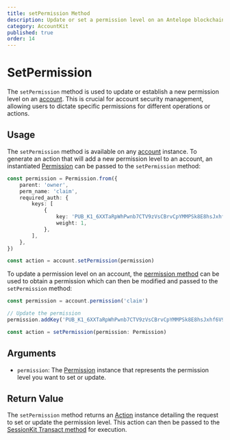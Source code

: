 ```yaml
---
title: setPermission Method
description: Update or set a permission level on an Antelope blockchain account.
category: AccountKit
published: true
order: 14
---
```


# SetPermission

The `setPermission` method is used to update or establish a new permission level on an [account](/docs/account-kit/account). This is crucial for account security management, allowing users to dictate specific permissions for different operations or actions.

## Usage
The `setPermission` method is available on any [account](/docs/account-kit/account) instance. To generate an action that will add a new permission level to an account, an instantiated [Permission](/docs/account-kit/permission) can be passed to the `setPermission` method:

```typescript
const permission = Permission.from({
    parent: 'owner',
    perm_name: 'claim',
    required_auth: {
        keys: [
            {
                key: 'PUB_K1_6XXTaRpWhPwnb7CTV9zVsCBrvCpYMMPSk8E8hsJxhf6V9t8aT5',
                weight: 1,
            },
        ],
    },
})

const action = account.setPermission(permission)
```

To update a permission level on an account, the [permission method](/docs/account-kit/permission-method) can be used to obtain a permission which can then be modified and passed to the `setPermission` method:


```typescript
const permission = account.permission('claim')

// Update the permission
permission.addKey('PUB_K1_6XXTaRpWhPwnb7CTV9zVsCBrvCpYMMPSk8E8hsJxhf6V9t8aT6', 10)

const action = setPermission(permission: Permission)
```

## Arguments

- `permission`: The [Permission](/docs/account-kit/permission) instance that represents the permission level you want to set or update.

## Return Value

The `setPermission` method returns an [Action](/docs/antelope/action) instance detailing the request to set or update the permission level. This action can then be passed to the [SessionKit Transact method](/docs/session-kit/transact) for execution.